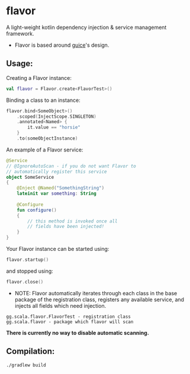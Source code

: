 # flavor
A light-weight kotlin dependency injection & service management framework. 
- Flavor is based around [guice](https://github.com/google/guice)'s design.

## Usage:
Creating a Flavor instance:
```kt
val flavor = Flavor.create<FlavorTest>()
```

Binding a class to an instance:
```kt
flavor.bind<SomeObject>()
    .scoped(InjectScope.SINGLETON)
    .annotated<Named> {
        it.value == "horsie"
    }
    .to(someObjectInstance)
```

An example of a Flavor service:
```kt
@Service
// @IgnoreAutoScan - if you do not want Flavor to 
// automatically register this service
object SomeService
{
    @Inject @Named("SomethingString")
    lateinit var something: String
    
    @Configure
    fun configure()
    {
        // this method is invoked once all 
        // fields have been injected!
    }
}
```

Your Flavor instance can be started using:
```kt
flavor.startup()
```

and stopped using:
```kt
flavor.close()
```

- NOTE: Flavor automatically iterates through each class in the base package of the registration class, registers any available service, and injects all fields which need injection.
```
gg.scala.flavor.FlavorTest - registration class
gg.scala.flavor - package which flavor will scan
```

**There is currently no way to disable automatic scanning.**

## Compilation:
```
./gradlew build
```
